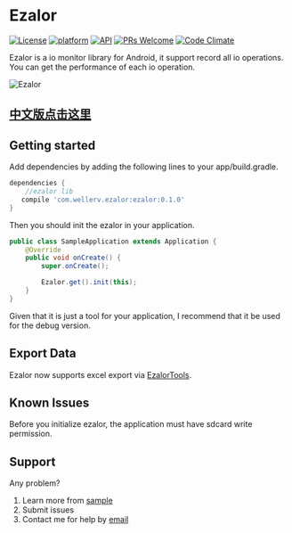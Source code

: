 # Ezalor

[![License](https://img.shields.io/badge/License-Apache%202.0-blue.svg)](LICENSE)
[![platform](https://img.shields.io/badge/platform-Android-yellow.svg)](https://www.android.com)
[![API](https://img.shields.io/badge/API-14%2B-brightgreen.svg?style=flat)](https://android-arsenal.com/api?level=14)
[![PRs Welcome](https://img.shields.io/badge/prs-welcome-brightgreen.svg)](http://makeapullrequest.com)
[![Code Climate](https://img.shields.io/codeclimate/issues/github/me-and/mdf.svg)](https://github.com/WellerV/Ezalor/issues)

Ezalor is a io monitor library for Android, it support record all io operations.
You can get the performance of each io operation.
 
 ![Ezalor][1]
 
 ## [中文版点击这里](README_CN.md)
 
## Getting started
Add dependencies by adding the following lines to your app/build.gradle.
```groovy
dependencies {
    //ezalor lib
   compile 'com.wellerv.ezalor:ezalor:0.1.0'
}
```
Then you should init the ezalor in your application.
```java
public class SampleApplication extends Application {
    @Override
    public void onCreate() {
        super.onCreate();

        Ezalor.get().init(this);
    }
}
```
Given that it is just a tool for your application, I recommend that it be used for the debug version.

## Export Data
Ezalor now supports excel export via [EzalorTools][2].

## Known Issues
Before you initialize ezalor, the application must have sdcard write permission.

## Support
Any problem?

1. Learn more from [sample][3]
2. Submit issues
3. Contact me for help by [email][4]


  [1]: http://on8vjlgub.bkt.clouddn.com/ezalor%E5%8E%9F%E7%90%86%E5%9B%BE.png
  [2]: https://github.com/WellerV/EzalorTools
  [3]: https://github.com/WellerV/Ezalor/tree/master/sample
  [4]: huweigoodboy@126.com